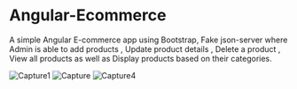 # Angular-Ecommerce
A simple Angular E-commerce app using Bootstrap, Fake json-server where Admin is able to add products , Update product details , Delete a product , View all products as well as Display products based on their categories.


![Capture1](https://user-images.githubusercontent.com/70643996/120221416-fdc09000-c25b-11eb-8a38-9fdd8b50788d.JPG)
![Capture](https://user-images.githubusercontent.com/70643996/120221431-04e79e00-c25c-11eb-9465-1e72a4e8bff9.JPG)
![Capture4](https://user-images.githubusercontent.com/70643996/120221452-0f099c80-c25c-11eb-8b9c-84f5a0e1ae4b.JPG)

